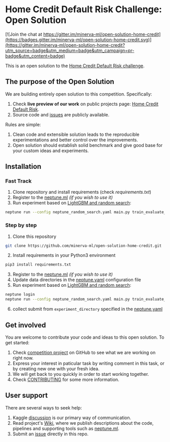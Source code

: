 # Home Credit Default Risk Challenge: Open Solution

[![Join the chat at https://gitter.im/minerva-ml/open-solution-home-credit](https://badges.gitter.im/minerva-ml/open-solution-home-credit.svg)](https://gitter.im/minerva-ml/open-solution-home-credit?utm_source=badge&utm_medium=badge&utm_campaign=pr-badge&utm_content=badge)

This is an open solution to the [Home Credit Default Risk challenge](https://www.kaggle.com/c/home-credit-default-risk).

## The purpose of the Open Solution
We are building entirely open solution to this competition. Specifically:
1. Check **live preview of our work** on public projects page: [Home Credit Default Risk](https://app.neptune.ml/neptune-ml/Home-Credit-Default-Risk).
1. Source code and [issues](https://github.com/minerva-ml/open-solution-home-credit/issues) are publicly available.

Rules are simple:
1. Clean code and extensible solution leads to the reproducible experimentations and better control over the improvements.
1. Open solution should establish solid benchmark and give good base for your custom ideas and experiments.

## Installation
### Fast Track
1. Clone repository and install requirements (check _requirements.txt_)
1. Register to the [neptune.ml](https://neptune.ml) _(if you wish to use it)_
1. Run experiment based on [LightGBM and random search](https://github.com/minerva-ml/open-solution-home-credit/wiki/LightGBM-and-basic-features):
```bash
neptune run --config neptune_random_search.yaml main.py train_evaluate_predict --pipeline_name lightGBM
```

### Step by step
1. Clone this repository
```bash
git clone https://github.com/minerva-ml/open-solution-home-credit.git
```
2. Install requirements in your Python3 environment
```bash
pip3 install requirements.txt
```
3. Register to the [neptune.ml](https://neptune.ml) _(if you wish to use it)_
4. Update data directories in the [neptune.yaml](https://github.com/minerva-ml/open-solution-home-credit/blob/master/neptune.yaml) configuration file
5. Run experiment based on [LightGBM and random search](https://github.com/minerva-ml/open-solution-home-credit/wiki/LightGBM-and-basic-features):
```bash
neptune login
neptune run --config neptune_random_search.yaml main.py train_evaluate_predict --pipeline_name lightGBM
```
6. collect submit from `experiment_directory` specified in the [neptune.yaml](https://github.com/minerva-ml/open-solution-home-credit/blob/master/neptune.yaml)

## Get involved
You are welcome to contribute your code and ideas to this open solution. To get started:
1. Check [competition project](https://github.com/minerva-ml/open-solution-home-credit/projects/1) on GitHub to see what we are working on right now.
1. Express your interest in paticular task by writing comment in this task, or by creating new one with your fresh idea.
1. We will get back to you quickly in order to start working together.
1. Check [CONTRIBUTING](CONTRIBUTING.md) for some more information.

## User support
There are several ways to seek help:
1. Kaggle [discussion](https://www.kaggle.com/c/home-credit-default-risk/discussion/57175) is our primary way of communication.
1. Read project's [Wiki](https://github.com/minerva-ml/open-solution-home-credit/wiki), where we publish descriptions about the code, pipelines and supporting tools such as [neptune.ml](https://neptune.ml).
1. Submit an [issue]((https://github.com/minerva-ml/open-solution-home-credit/issues)) directly in this repo.
